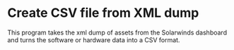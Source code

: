 # Create CSV file from XML dump
This program takes the xml dump of assets from the Solarwinds dashboard and turns the software or hardware data into a CSV format.